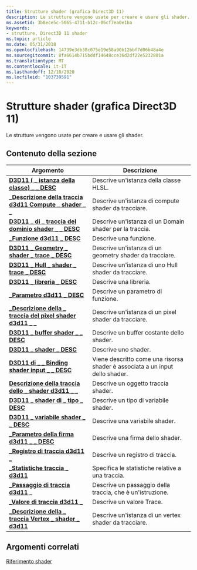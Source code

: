 ```yaml
---
title: Strutture shader (grafica Direct3D 11)
description: Le strutture vengono usate per creare e usare gli shader.
ms.assetid: 3b8ece5c-5065-4711-b12c-06cf7ea0e1ba
keywords:
- strutture, Direct3D 11 shader
ms.topic: article
ms.date: 05/31/2018
ms.openlocfilehash: 14739e3db38c075e19e58a90b12bbf7d06b48a4e
ms.sourcegitcommit: 8fa6614b715bddf14648cce36d2df22e5232801a
ms.translationtype: MT
ms.contentlocale: it-IT
ms.lasthandoff: 12/10/2020
ms.locfileid: "103739591"
---
```

# <a name="shader-structures-direct3d-11-graphics"></a>Strutture shader (grafica Direct3D 11)

Le strutture vengono usate per creare e usare gli shader.


## <a name="in-this-section"></a>Contenuto della sezione



| Argomento                                                                                       | Descrizione                                                            |
|---------------------------------------------------------------------------------------------|------------------------------------------------------------------------|
| [**D3D11 ( \_ istanza della classe) \_ \_ DESC**](/windows/desktop/api/D3D11/ns-d3d11-d3d11_class_instance_desc)<br/>                | Descrive un'istanza della classe HLSL.<br/>                           |
| [**\_Descrizione della traccia d3d11 Compute \_ shader \_ \_**](/windows/desktop/api/D3D11ShaderTracing/ns-d3d11shadertracing-d3d11_compute_shader_trace_desc)<br/>   | Descrive un'istanza di compute shader da tracciare.<br/>         |
| [**D3D11 \_ di \_ traccia del dominio shader \_ \_ DESC**](/windows/desktop/api/D3D11ShaderTracing/ns-d3d11shadertracing-d3d11_domain_shader_trace_desc)<br/>     | Descrive un'istanza di un Domain shader per la traccia.<br/>          |
| [**\_Funzione d3d11 \_ DESC**](/windows/desktop/api/D3D11Shader/ns-d3d11shader-d3d11_function_desc)<br/>                             | Descrive una funzione.<br/>                                       |
| [**D3D11 \_ Geometry \_ shader \_ trace \_ DESC**](/windows/desktop/api/D3D11ShaderTracing/ns-d3d11shadertracing-d3d11_geometry_shader_trace_desc)<br/> | Descrive un'istanza di un geometry shader da tracciare.<br/>        |
| [**D3D11 \_ Hull \_ shader \_ trace \_ DESC**](/windows/desktop/api/D3D11ShaderTracing/ns-d3d11shadertracing-d3d11_hull_shader_trace_desc)<br/>         | Descrive un'istanza di uno Hull shader da tracciare.<br/>            |
| [**D3D11 \_ libreria \_ DESC**](/windows/desktop/api/D3D11Shader/ns-d3d11shader-d3d11_library_desc)<br/>                               | Descrive una libreria.<br/>                                        |
| [**\_Parametro d3d11 \_ DESC**](/windows/desktop/api/D3D11Shader/ns-d3d11shader-d3d11_parameter_desc)<br/>                           | Descrive un parametro di funzione. <br/>                            |
| [**\_Descrizione della \_ traccia del pixel shader d3d11 \_ \_**](/windows/desktop/api/D3D11ShaderTracing/ns-d3d11shadertracing-d3d11_pixel_shader_trace_desc)<br/>       | Descrive un'istanza di un pixel shader da tracciare.<br/>           |
| [**D3D11 \_ buffer shader \_ \_ DESC**](/windows/desktop/api/D3D11Shader/ns-d3d11shader-d3d11_shader_buffer_desc)<br/>                  | Descrive un buffer costante dello shader.<br/>                         |
| [**D3D11 \_ shader \_ DESC**](/windows/desktop/api/D3D11Shader/ns-d3d11shader-d3d11_shader_desc)<br/>                                 | Descrive uno shader.<br/>                                         |
| [**D3D11 di \_ \_ Binding shader input \_ \_ DESC**](/windows/desktop/api/D3D11Shader/ns-d3d11shader-d3d11_shader_input_bind_desc)<br/>         | Viene descritto come una risorsa shader è associata a un input dello shader.<br/> |
| [**Descrizione della traccia dello \_ shader d3d11 \_ \_**](/windows/desktop/api/D3D11ShaderTracing/ns-d3d11shadertracing-d3d11_shader_trace_desc)<br/>                    | Descrive un oggetto traccia shader.<br/>                            |
| [**D3D11 \_ shader di \_ tipo \_ DESC**](/windows/desktop/api/D3D11Shader/ns-d3d11shader-d3d11_shader_type_desc)<br/>                      | Descrive un tipo di variabile shader.<br/>                           |
| [**D3D11 \_ variabile shader \_ \_ DESC**](/windows/desktop/api/D3D11Shader/ns-d3d11shader-d3d11_shader_variable_desc)<br/>              | Descrive una variabile shader.<br/>                                |
| [**\_Parametro della firma d3d11 \_ \_ DESC**](/windows/desktop/api/D3D11Shader/ns-d3d11shader-d3d11_signature_parameter_desc)<br/>      | Descrive una firma dello shader.<br/>                               |
| [**\_Registro di traccia d3d11 \_**](/windows/desktop/api/D3D11ShaderTracing/ns-d3d11shadertracing-d3d11_trace_register)<br/>                           | Descrive un registro di traccia.<br/>                                 |
| [**\_Statistiche traccia \_ d3d11**](/windows/desktop/api/D3D11ShaderTracing/ns-d3d11shadertracing-d3d11_trace_stats)<br/>                                 | Specifica le statistiche relative a una traccia.<br/>                         |
| [**\_Passaggio di traccia d3d11 \_**](/windows/desktop/api/D3D11ShaderTracing/ns-d3d11shadertracing-d3d11_trace_step)<br/>                                   | Descrive un passaggio della traccia, che è un'istruzione.<br/>            |
| [**\_Valore di traccia d3d11 \_**](/windows/desktop/api/D3D11ShaderTracing/ns-d3d11shadertracing-d3d11_trace_value)<br/>                                 | Descrive un valore Trace.<br/>                                    |
| [**\_Descrizione della \_ traccia Vertex \_ shader \_ d3d11**](/windows/desktop/api/D3D11ShaderTracing/ns-d3d11shadertracing-d3d11_vertex_shader_trace_desc)<br/>     | Descrive un'istanza di un vertex shader da tracciare.<br/>          |



 

## <a name="related-topics"></a>Argomenti correlati

<dl> <dt>

[Riferimento shader](d3d11-graphics-reference-d3d11-shader.md)
</dt> </dl>

 

 





